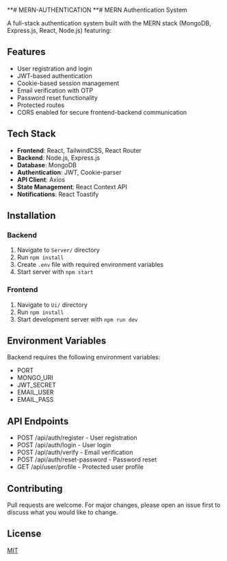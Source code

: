 **# MERN-AUTHENTICATION
**# MERN Authentication System

A full-stack authentication system built with the MERN stack (MongoDB, Express.js, React, Node.js) featuring:

## Features
- User registration and login
- JWT-based authentication
- Cookie-based session management
- Email verification with OTP
- Password reset functionality
- Protected routes
- CORS enabled for secure frontend-backend communication

## Tech Stack
- **Frontend**: React, TailwindCSS, React Router
- **Backend**: Node.js, Express.js
- **Database**: MongoDB
- **Authentication**: JWT, Cookie-parser
- **API Client**: Axios
- **State Management**: React Context API
- **Notifications**: React Toastify

## Installation

### Backend
1. Navigate to `Server/` directory
2. Run `npm install`
3. Create `.env` file with required environment variables
4. Start server with `npm start`

### Frontend
1. Navigate to `Ui/` directory
2. Run `npm install`
3. Start development server with `npm run dev`

## Environment Variables
Backend requires the following environment variables:
- PORT
- MONGO_URI
- JWT_SECRET
- EMAIL_USER
- EMAIL_PASS

## API Endpoints
- POST /api/auth/register - User registration
- POST /api/auth/login - User login
- POST /api/auth/verify - Email verification
- POST /api/auth/reset-password - Password reset
- GET /api/user/profile - Protected user profile

## Contributing
Pull requests are welcome. For major changes, please open an issue first to discuss what you would like to change.

## License
[MIT](https://choosealicense.com/licenses/mit/)
